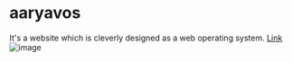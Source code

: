 # aaryavos
It's a website which is cleverly designed as a web operating system.
[Link](https://aaryavos.netlify.app)
![image](https://github.com/user-attachments/assets/1af4dc6b-0d9f-47f0-9c3e-4497de3b95a6)

